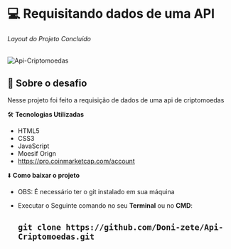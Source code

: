 
 # :computer:  Requisitando dados de uma API
######  Layout do Projeto Concluído
![Api-Criptomoedas](https://github.com/Doni-zete/Api-Criptomoedas/blob/main/cripto.gif)

## :rocket: Sobre o desafio


 Nesse projeto foi feito a requisição de dados de uma api de criptomoedas  

:hammer_and_wrench: **Tecnologias Utilizadas**
* HTML5
* CSS3
* JavaScript
* Moesif Orign
* https://pro.coinmarketcap.com/account

:arrow_down: **Como baixar o projeto**

* OBS: É necessário ter o git instalado em sua máquina
* Executar o Seguinte comando no seu **Terminal** ou no **CMD**:

  ## `git clone https://github.com/Doni-zete/Api-Criptomoedas.git`
        
        
        

